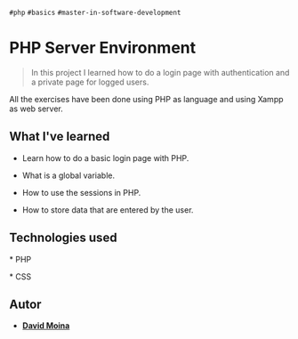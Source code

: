 `#php`  `#basics`  `#master-in-software-development`

  

# PHP Server Environment <!-- omit in toc -->

> In this project I learned how to do a login page with authentication and a private page for logged users.

All the exercises have been done using PHP as language and using Xampp as web server.
  
## What I've learned

  

- Learn how to do a basic login page with PHP.

- What is a global variable.

- How to use the sessions in PHP.

- How to store data that are entered by the user.

  

## Technologies used

  

\* PHP

\* CSS

## Autor
* **[David Moina](https://github.com/davidmoina)**